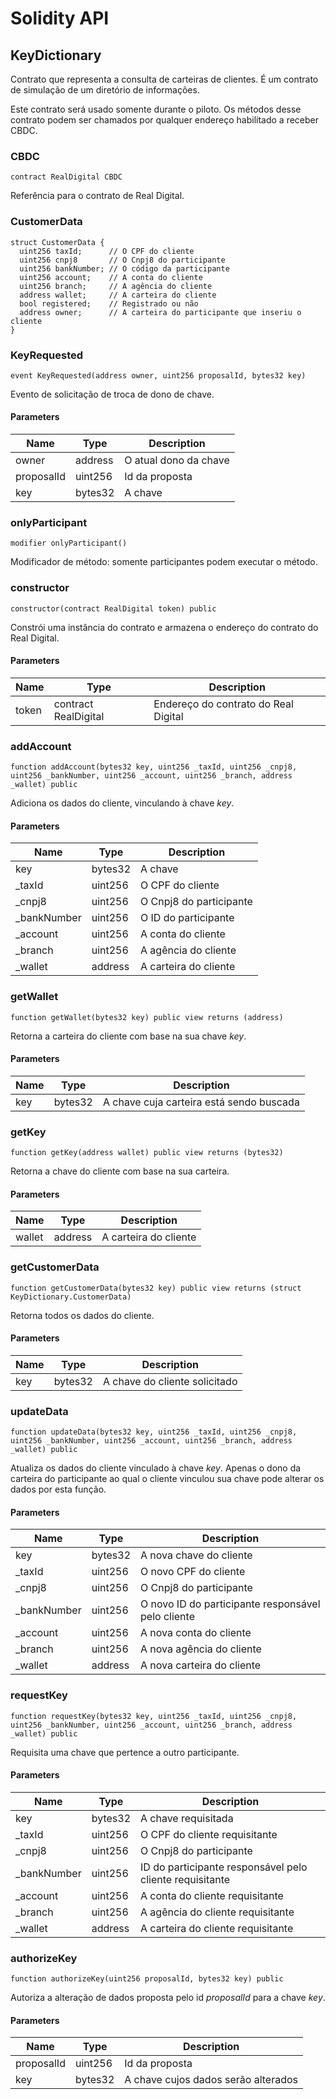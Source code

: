 # Solidity API

## KeyDictionary

Contrato que representa a consulta de carteiras de clientes. É um contrato de simulação de um diretório de informações.

Este contrato será usado somente durante o piloto. Os métodos desse contrato podem ser chamados por qualquer endereço habilitado a receber CBDC.

### CBDC

```solidity
contract RealDigital CBDC
```

Referência para o contrato de Real Digital.

### CustomerData

```solidity
struct CustomerData {
  uint256 taxId;      // O CPF do cliente
  uint256 cnpj8       // O Cnpj8 do participante
  uint256 bankNumber; // O código da participante
  uint256 account;    // A conta do cliente
  uint256 branch;     // A agência do cliente   
  address wallet;     // A carteira do cliente
  bool registered;    // Registrado ou não
  address owner;      // A carteira do participante que inseriu o cliente
}
```

### KeyRequested

```solidity
event KeyRequested(address owner, uint256 proposalId, bytes32 key)
```

Evento de solicitação de troca de dono de chave.

#### Parameters

| Name | Type | Description |
| ---- | ---- | ----------- |
| owner | address | O atual dono da chave |
| proposalId | uint256 | Id da proposta |
| key | bytes32 | A chave |

### onlyParticipant

```solidity
modifier onlyParticipant()
```

Modificador de método: somente participantes podem executar o método.


### constructor

```solidity
constructor(contract RealDigital token) public
```

Constrói uma instância do contrato e armazena o endereço do contrato do Real Digital.

#### Parameters

| Name | Type | Description |
| ---- | ---- | ----------- |
| token | contract RealDigital | Endereço do contrato do Real Digital |



### addAccount

```solidity
function addAccount(bytes32 key, uint256 _taxId, uint256 _cnpj8, uint256 _bankNumber, uint256 _account, uint256 _branch, address _wallet) public
```

Adiciona os dados do cliente, vinculando à chave _key_.

#### Parameters

| Name | Type | Description |
| ---- | ---- | ----------- |
| key | bytes32 | A chave |
| _taxId | uint256 | O CPF do cliente |
| _cnpj8 | uint256 | O Cnpj8 do participante |
| _bankNumber | uint256 | O ID do participante |
| _account | uint256 | A conta do cliente |
| _branch | uint256 | A agência do cliente |
| _wallet | address | A carteira do cliente |

### getWallet

```solidity
function getWallet(bytes32 key) public view returns (address)
```

Retorna a carteira do cliente com base na sua chave _key_.

#### Parameters

| Name | Type | Description |
| ---- | ---- | ----------- |
| key | bytes32 | A chave cuja carteira está sendo buscada |


### getKey

```solidity
function getKey(address wallet) public view returns (bytes32)
```

Retorna a chave do cliente com base na sua carteira.

#### Parameters

| Name | Type | Description |
| ---- | ---- | ----------- |
| wallet | address | A carteira do cliente |



### getCustomerData

```solidity
function getCustomerData(bytes32 key) public view returns (struct KeyDictionary.CustomerData)
```

Retorna todos os dados do cliente.

#### Parameters

| Name | Type | Description |
| ---- | ---- | ----------- |
| key | bytes32 | A chave do cliente solicitado |

### updateData

```solidity
function updateData(bytes32 key, uint256 _taxId, uint256 _cnpj8, uint256 _bankNumber, uint256 _account, uint256 _branch, address _wallet) public
```

Atualiza os dados do cliente vinculado à chave _key_. Apenas o dono da carteira do participante ao qual o cliente vinculou sua chave pode alterar os dados por esta função.

#### Parameters

| Name | Type | Description |
| ---- | ---- | ----------- |
| key | bytes32 | A nova chave do cliente |
| _taxId | uint256 | O novo CPF do cliente |
| _cnpj8 | uint256 | O Cnpj8 do participante |
| _bankNumber | uint256 | O novo ID do participante responsável pelo cliente |
| _account | uint256 | A nova conta do cliente |
| _branch | uint256 | A nova agência do cliente |
| _wallet | address | A nova carteira do cliente |

### requestKey

```solidity
function requestKey(bytes32 key, uint256 _taxId, uint256 _cnpj8, uint256 _bankNumber, uint256 _account, uint256 _branch, address _wallet) public
```

Requisita uma chave que pertence a outro participante.

#### Parameters

| Name | Type | Description |
| ---- | ---- | ----------- |
| key | bytes32 | A chave requisitada |
| _taxId | uint256 | O CPF do cliente requisitante |
| _cnpj8 | uint256 | O Cnpj8 do participante |
| _bankNumber | uint256 | ID do participante responsável pelo cliente requisitante |
| _account | uint256 | A conta do cliente requisitante |
| _branch | uint256 | A agência do cliente requisitante |
| _wallet | address | A carteira do cliente requisitante |

### authorizeKey

```solidity
function authorizeKey(uint256 proposalId, bytes32 key) public
```

Autoriza a alteração de dados proposta pelo id _proposalId_ para a chave _key_.

#### Parameters

| Name | Type | Description |
| ---- | ---- | ----------- |
| proposalId | uint256 | Id da proposta |
| key | bytes32 | A chave cujos dados serão alterados |

